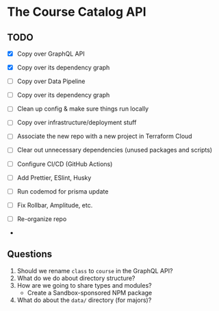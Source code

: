 # The Course Catalog API

## TODO
- [x] Copy over GraphQL API
- [x] Copy over its dependency graph
- [ ] Copy over Data Pipeline
- [ ] Copy over its dependency graph
- [ ] Clean up config & make sure things run locally
- [ ] Copy over infrastructure/deployment stuff
- [ ] Associate the new repo with a new project in Terraform Cloud

- [ ] Clear out unnecessary dependencies (unused packages and scripts)
- [ ] Configure CI/CD (GitHub Actions)
- [ ] Add Prettier, ESlint, Husky
- [ ] Run codemod for prisma update
- [ ] Fix Rollbar, Amplitude, etc.
- [ ] Re-organize repo
- 

## Questions
1. Should we rename `class` to `course` in the GraphQL API?
2. What do we do about directory structure?
3. How are we going to share types and modules?
    - Create a Sandbox-sponsored NPM package
4. What do about the `data/` directory (for majors)?
